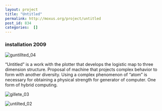 ```yaml
---
layout: project
title: "Untitled"
permalink: http://moxus.org/project/untitled
post_id: 834
categories:  []
---
```


### installation 2009

![guntillted_04](/images/project/guntillted_04.jpg)

“Untitled” is a work with the plotter that develops the logistic map to three dimension structure. Proposal of machine that projects complex behavior to form with another diversity. Using a complex phenomenon of “atom” is necessary for obtaining a physical strength for generator of computer. One form of hybrid computing.

![gillete_03](/images/project/gillete_03.jpg)


![untilted_02](/images/project/untilted_02.jpg)